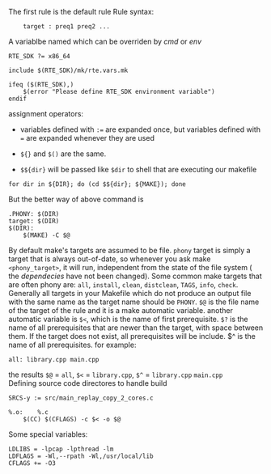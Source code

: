 The first rule is the default rule
Rule syntax:
```
 	target : preq1 preq2 ...
```
A variablbe named which can be overriden by $cmd$ or $env$
```make
RTE_SDK ?= x86_64
```
```make
include $(RTE_SDK)/mk/rte.vars.mk
```
```make
ifeq ($(RTE_SDK),)
	$(error "Please define RTE_SDK environment variable")
endif
```
assignment operators:
- variables defined with `:=` are expanded once, but variables defined with `=` are expanded whenever they are used

- `${}` and `$()` are the same.
- `$${dir}` will be passed like `$dir` to shell that are executing our makefile
```make
for dir in ${DIR}; do (cd $${dir}; ${MAKE}); done
```
But the better way of above command is
```make
.PHONY: $(DIR)
target: $(DIR)
$(DIR):
    $(MAKE) -C $@
```
By default make's targets are assumed to be file. `phony` target is simply a target that is always out-of-date, so whenever you ask make `<phony_target>`, it will run, independent from the state of the file system ( the $dependecies$ have not been changed). Some common make targets that are often phony are: `all`, `install`, `clean`, `distclean`, `TAGS`, `info`, `check`. Generally all targets in your Makefile which do not produce an output file with the same name as the target name should be `PHONY`.
`$@` is the file name of the target of the rule and it is a make automatic variable. another automatic variable is `$<`, which is the name of first prerequisite. `$?` is the name of all prerequisites that are newer than the target, with space between them. If the target does not exist, all prerequisites will be include. $^ is the name of all prerequisites.
for example:
```make
all: library.cpp main.cpp
```
the results `$@` = `all`, `$<` = `library.cpp`, `$^` = `library.cpp` `main.cpp`  
Defining source code directores to handle build
```make
SRCS-y := src/main_replay_copy_2_cores.c 
```
```make
%.o:	%.c
	$(CC) $(CFLAGS) -c $< -o $@
```
Some special variables:
```make
LDLIBS = -lpcap -lpthread -lm
LDFLAGS = -Wl,--rpath -Wl,/usr/local/lib
CFLAGS += -O3
```